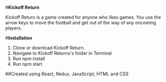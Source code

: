 #**Kickoff Return**

Kickoff Return is a game created for anyone who likes games.  You use the arrow keys to move the football and get out of the way of any oncoming players.

#**Installation**

1. Clone or download Kickoff Return.
2. Navigate to Kickoff Returns's folder in Terminal
3. Run npm install 
4. Run npm start



##Created using React, Redux, JavaScript, HTML and CSS